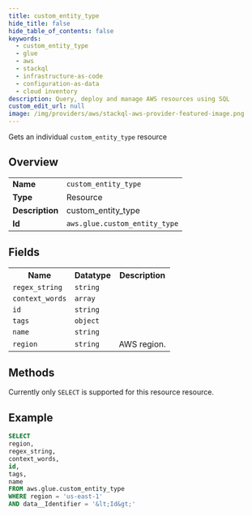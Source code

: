 ```yaml
---
title: custom_entity_type
hide_title: false
hide_table_of_contents: false
keywords:
  - custom_entity_type
  - glue
  - aws
  - stackql
  - infrastructure-as-code
  - configuration-as-data
  - cloud inventory
description: Query, deploy and manage AWS resources using SQL
custom_edit_url: null
image: /img/providers/aws/stackql-aws-provider-featured-image.png
---
```

Gets an individual <code>custom_entity_type</code> resource

## Overview
<table><tbody>
<tr><td><b>Name</b></td><td><code>custom_entity_type</code></td></tr>
<tr><td><b>Type</b></td><td>Resource</td></tr>
<tr><td><b>Description</b></td><td>custom_entity_type</td></tr>
<tr><td><b>Id</b></td><td><code>aws.glue.custom_entity_type</code></td></tr>
</tbody></table>

## Fields
<table><tbody>
<tr><th>Name</th><th>Datatype</th><th>Description</th></tr>
<tr><td><code>regex_string</code></td><td><code>string</code></td><td></td></tr>
<tr><td><code>context_words</code></td><td><code>array</code></td><td></td></tr>
<tr><td><code>id</code></td><td><code>string</code></td><td></td></tr>
<tr><td><code>tags</code></td><td><code>object</code></td><td></td></tr>
<tr><td><code>name</code></td><td><code>string</code></td><td></td></tr>
<tr><td><code>region</code></td><td><code>string</code></td><td>AWS region.</td></tr>

</tbody></table>

## Methods
Currently only <code>SELECT</code> is supported for this resource resource.





## Example
```sql
SELECT
region,
regex_string,
context_words,
id,
tags,
name
FROM aws.glue.custom_entity_type
WHERE region = 'us-east-1'
AND data__Identifier = '&lt;Id&gt;'
```
